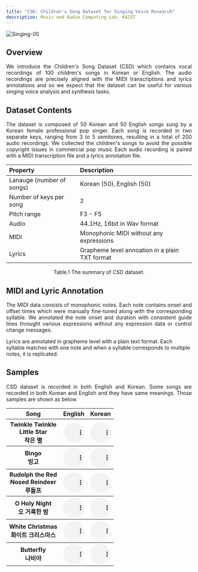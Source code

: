 ```yaml
---
title: "CSD: Children's Song Dataset for Singing Voice Research"
description: Music and Audio Computing Lab, KAIST
---
```


<script>
function pauseOthers(ele) {
    $("audio").not(ele).each(function (index, audio) {audio.pause();});
}
</script>

<style>
.main-content table {
    display: inline-table;
}
table {
    table-layout:fixed;
    width: 100%;
    overflow: hidden;
}
#player{
    width: 100%;
}
</style>

![Singing-05](https://user-images.githubusercontent.com/15067112/95196354-e20f0200-0812-11eb-91c3-f53f8d79a535.png)

## Overview
<p align="justify">
We introduce the Children's Song Dataset (CSD) which contains vocal recordings of 100 children's songs in Korean or English. The audio recordings are precisely aligned with the MIDI transcriptions and lyrics annotations and so we expect that the dataset can be useful for various singing voice analysis and synthesis tasks. 
</p>

## Dataset Contents
<p align="justify">
The dataset is composed of 50 Korean and 50 English songs sung by a Korean female professional pop singer. Each song is recorded in two separate keys, ranging from 3 to 5 semitones, resulting in a total of 200 audio recordings. We collected the children's songs to avoid the possible copyright issues in commercial pop music Each audio recording is paired with a MIDI transcription file and a lyrics annotation file.
</p>

|Property                 |Description                                     |
|:------------------------|:-----------------------------------------------|
|Lanauge (number of songs)|Korean (50), English (50)                       |
|Number of keys per song  |2                                               |
|Pitch range              |F3 - F5                                         |
|Audio                    |44.1Hz, 16bit in Wav format                     |
|MIDI                     |Monophonic MIDI without any expressions         |
|Lyrics                   |Grapheme level annoation in a plain TXT format  |
<p align="center">Table.1 The summary of CSD dataset.</p>

## MIDI and Lyric Annotation
<p align="justify">
The MIDI data consists of monophonic notes. Each note contains onset and offset times which were manually fine-tuned along with the corresponding syllable. We annotated the note onset and duration with consistent guide lines throught various expressions without any expression data or control change messages.

Lyrics are annotated in grapheme level with a plain text format. Each syllable matches with one note and when a syllable corresponds to multiple notes, it is replicated.
</p>

## Samples
<p align="justify">
CSD dataset is recorded in both English and Korean. Some songs are recorded in both Korean and English and they have same meanings. Those samples are shown as below.
</p>

<table>
    <tr>
        <th> Song </th>
        <th> English </th>
        <th> Korean </th>
    </tr>
    <tr>
        <th> Twinkle Twinkle <br> Little Star <br> 작은 별 </th> 
        <th> <audio controls id="player" onplay="pauseOthers(this);"><source src="assets/audio/little_star_en.mp3" type="audio/mpeg"></audio></th>
        <th> <audio controls id="player" onplay="pauseOthers(this);"><source src="assets/audio/little_star_kr.mp3" type="audio/mpeg"></audio></th>
    </tr>
    <tr>
        <th> Bingo <br> 빙고 </th>
        <th> <audio controls id="player" onplay="pauseOthers(this);"><source src="assets/audio/bingo_en.mp3" type="audio/mpeg"></audio></th>
        <th> <audio controls id="player" onplay="pauseOthers(this);"><source src="assets/audio/bingo_kr.mp3" type="audio/mpeg"></audio></th>
    </tr>
    <tr>
        <th> Rudolph the Red <br> Nosed Reindeer <br> 루돌프 </th>
        <th> <audio controls id="player" onplay="pauseOthers(this);"><source src="assets/audio/rudolph_en.mp3" type="audio/mpeg"></audio></th>
        <th> <audio controls id="player" onplay="pauseOthers(this);"><source src="assets/audio/rudolph_kr.mp3" type="audio/mpeg"></audio></th>
    </tr>
    <tr>
        <th> O Holy Night <br> 오 거룩한 밤 </th>
        <th> <audio controls id="player" onplay="pauseOthers(this);"><source src="assets/audio/holynight_en.mp3" type="audio/mpeg"></audio></th>
        <th> <audio controls id="player" onplay="pauseOthers(this);"><source src="assets/audio/holynight_kr.mp3" type="audio/mpeg"></audio></th>
    </tr>
    <tr>
        <th> White Christmas <br> 화이트 크리스마스 </th>
        <th> <audio controls id="player" onplay="pauseOthers(this);"><source src="assets/audio/white_xmas_en.mp3" type="audio/mpeg"></audio></th>
        <th> <audio controls id="player" onplay="pauseOthers(this);"><source src="assets/audio/white_xmas_kr.mp3" type="audio/mpeg"></audio></th>
    </tr>
    <tr>
        <th> Butterfly <br> 나비야 </th>
        <th> <audio controls id="player" onplay="pauseOthers(this);"><source src="assets/audio/butterfly_en.mp3" type="audio/mpeg"></audio></th>
        <th> <audio controls id="player" onplay="pauseOthers(this);"><source src="assets/audio/butterfly_kr.mp3" type="audio/mpeg"></audio></th>
    </tr>
</table>

